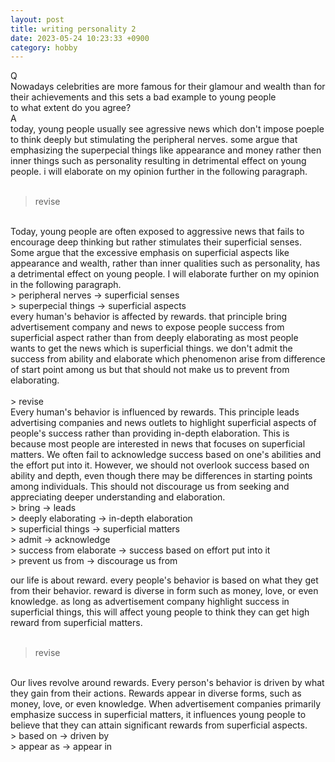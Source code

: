 ```yaml
---
layout: post
title: writing personality 2
date: 2023-05-24 10:23:33 +0900
category: hobby
---
```

Q
<br/> 
Nowadays celebrities are more famous for their glamour and wealth than for their achievements and this sets a bad example to young people
<br/>
to what extent do you agree?
<br/>
A
<br/>
today, young people usually see agressive news which don't impose poeple to think deeply but stimulating the peripheral nerves. some argue that emphasizing the superpecial things like appearance and money rather then inner things such as personality resulting in detrimental effect on young people. i will elaborate on my opinion further in the following paragraph.
<br/>
<br/>
> revise

<br/>
Today, young people are often exposed to aggressive news that fails to encourage deep thinking but rather stimulates their superficial senses. Some argue that the excessive emphasis on superficial aspects like appearance and wealth, rather than inner qualities such as personality, has a detrimental effect on young people. I will elaborate further on my opinion in the following paragraph.
<br/>
> peripheral nerves -> superficial senses
<br/>
> superpecial things -> superficial aspects

<br/>
every human's behavior is affected by rewards. that principle bring advertisement company and news to expose people success from superficial aspect rather than from deeply elaborating as most people wants to get the news which is superficial things. we don't admit the success from ability and elaborate which phenomenon arise from difference of start point among us but that should not make us to prevent from elaborating.
<br/>
<br/>
> revise

<br/>
Every human's behavior is influenced by rewards. This principle leads advertising companies and news outlets to highlight superficial aspects of people's success rather than providing in-depth elaboration. This is because most people are interested in news that focuses on superficial matters. We often fail to acknowledge success based on one's abilities and the effort put into it. However, we should not overlook success based on ability and depth, even though there may be differences in starting points among individuals. This should not discourage us from seeking and appreciating deeper understanding and elaboration.
<br/>
> bring -> leads
<br/>
> deeply elaborating -> in-depth elaboration
<br/>
> superficial things -> superficial matters
<br/>
> admit -> acknowledge
<br/>
> success from elaborate -> success based on effort put into it
<br/>
> prevent us from -> discourage us from

our life is about reward. every people's behavior is based on what they get from their behavior. reward is diverse in form such as money, love, or even knowledge. as long as advertisement company highlight success in superficial things, this will affect young people to think they can get high reward from superficial matters.
<br/>
<br/>
> revise

<br/>
Our lives revolve around rewards. Every person's behavior is driven by what they gain from their actions. Rewards appear in diverse forms, such as money, love, or even knowledge. When advertisement companies primarily emphasize success in superficial matters, it influences young people to believe that they can attain significant rewards from superficial aspects.
<br/>
> based on -> driven by
<br/>
> appear as -> appear in 

